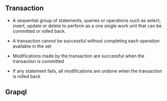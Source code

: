 ## Transaction 
  * A sequential group of statements, queries or operations such as select, insert, update or delete 
  to perform as a one single work unit that can be committed or rolled back.

  * A transaction cannot be successful without completing each operation available in the set

  * Modifications made by the transaction are successful when the transaction is committed

  * If any statement fails, all modifications are undone when the transaction is rolled back

## Grapql

